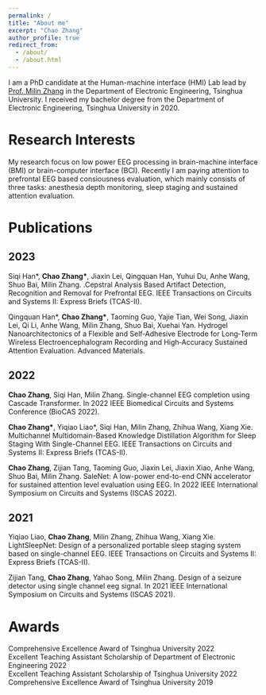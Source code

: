 ```yaml
---
permalink: /
title: "About me"
excerpt: "Chao Zhang"
author_profile: true
redirect_from: 
  - /about/
  - /about.html
---
```


I am a PhD candidate at the Human-machine interface (HMI) Lab lead by [Prof. Milin Zhang](https://scholar.google.com.hk/citations?user=otyvO5AAAAAJ) in the Department of Electronic Engineering, Tsinghua University. I received my bachelor degree from the Department of Electronic Engineering, Tsinghua University in 2020.

Research Interests
======
My research focus on low power EEG processing in brain-machine interface (BMI) or brain-computer interface (BCI). Recently I am paying attention to prefrontal EEG based consiousness evaluation, which mainly consists of three tasks: anesthesia depth monitoring, sleep staging and sustained attention evaluation.

Publications
======

2023
------
Siqi Han\*, **Chao Zhang\***, Jiaxin Lei, Qingquan Han, Yuhui Du, Anhe Wang, Shuo Bai, Milin Zhang. .Cepstral Analysis Based Artifact Detection, Recognition and Removal for Prefrontal EEG. IEEE Transactions on Circuits and Systems II: Express Briefs (TCAS-II).

Qingquan Han\*, **Chao Zhang\***, Taoming Guo, Yajie Tian, Wei Song, Jiaxin Lei, Qi Li, Anhe Wang, Milin Zhang, Shuo Bai, Xuehai Yan. Hydrogel Nanoarchitectonics of a Flexible and Self‐Adhesive Electrode for Long‐Term Wireless Electroencephalogram Recording and High‐Accuracy Sustained Attention Evaluation. Advanced Materials.

2022
------
**Chao Zhang**, Siqi Han, Milin Zhang. Single-channel EEG completion using Cascade Transformer. In 2022 IEEE Biomedical Circuits and Systems Conference (BioCAS 2022).

**Chao Zhang\***, Yiqiao Liao\*, Siqi Han, Milin Zhang, Zhihua Wang, Xiang Xie. Multichannel Multidomain-Based Knowledge Distillation Algorithm for Sleep Staging With Single-Channel EEG. IEEE Transactions on Circuits and Systems II: Express Briefs (TCAS-II).

**Chao Zhang**, Zijian Tang, Taoming Guo, Jiaxin Lei, Jiaxin Xiao, Anhe Wang, Shuo Bai, Milin Zhang. SaleNet: A low-power end-to-end CNN accelerator for sustained attention level evaluation using EEG. In 2022 IEEE International Symposium on Circuits and Systems (ISCAS 2022).

2021
------
Yiqiao Liao, **Chao Zhang**, Milin Zhang, Zhihua Wang, Xiang Xie. LightSleepNet: Design of a personalized portable sleep staging system based on single-channel EEG. IEEE Transactions on Circuits and Systems II: Express Briefs (TCAS-II).

Zijian Tang, **Chao Zhang**, Yahao Song, Milin Zhang. Design of a seizure detector using single channel eeg signal. In 2021 IEEE International Symposium on Circuits and Systems (ISCAS 2021).

Awards
======
Comprehensive Excellence Award of Tsinghua University 2022  
Excellent Teaching Assistant Scholarship of Department of Electronic Engineering 2022  
Excellent Teaching Assistant Scholarship of Tsinghua University 2022  
Comprehensive Excellence Award of Tsinghua University 2019

